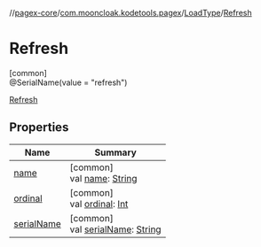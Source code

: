 //[pagex-core](../../../../index.md)/[com.mooncloak.kodetools.pagex](../../index.md)/[LoadType](../index.md)/[Refresh](index.md)

# Refresh

[common]\
@SerialName(value = &quot;refresh&quot;)

[Refresh](index.md)

## Properties

| Name | Summary |
|---|---|
| [name](../-append/index.md#-372974862%2FProperties%2F-172958691) | [common]<br>val [name](../-append/index.md#-372974862%2FProperties%2F-172958691): [String](https://kotlinlang.org/api/latest/jvm/stdlib/kotlin/-string/index.html) |
| [ordinal](../-append/index.md#-739389684%2FProperties%2F-172958691) | [common]<br>val [ordinal](../-append/index.md#-739389684%2FProperties%2F-172958691): [Int](https://kotlinlang.org/api/latest/jvm/stdlib/kotlin/-int/index.html) |
| [serialName](../serial-name.md) | [common]<br>val [serialName](../serial-name.md): [String](https://kotlinlang.org/api/latest/jvm/stdlib/kotlin/-string/index.html) |
